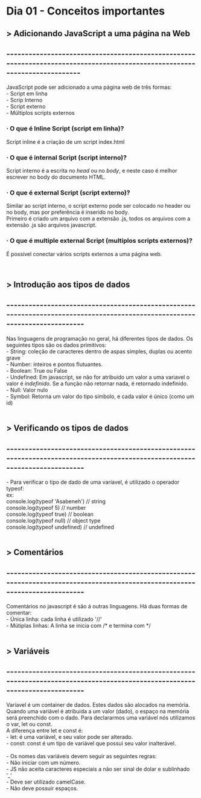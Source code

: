 <h1>Dia 01 - Conceitos importantes</h1>

<h2> > Adicionando JavaScript a uma página na Web</h2>
<h2>--------------------------------------------------------------------------------------------------------------------------</h2>

<p>JavaScript pode ser adicionado a uma página web de três formas:<br>
- Script em linha<br>
- Scrip Interno<br>
- Script externo<br>
- Múltiplos scripts externos<br></p>

<h3>· O que é Inline Script (script em linha)?</h3>

<p>Script inline é a criação de um script index.html</p>

<h3>· O que é internal Script (script interno)?</h3>

<p>Script interno é a escrita no <em>head</em> ou no <em>body</em>, e neste caso é melhor escrever no body do documento HTML.</p>

<h3>· O que é external Script (script externo)?</h3>

<p>Similar ao script interno, o script externo pode ser colocado no header ou no body, mas por preferência é inserido no body.<br> Primeiro é criado um arquivo com a extensão .js, todos os arquivos com a extensão .js são arquivos javascript.</p>

<h3>· O que é multiple external Script (multiplos scripts externos)?</h3>
<p>É possível conectar vários scripts externos a uma página web.</p>

<br>
<h2> > Introdução aos tipos de dados</h2>
<h2>---------------------------------------------------------------------------------------------------------------------------</h2>

<p>Nas linguagens de programação no geral, há diferentes tipos de dados. Os seguintes tipos são os dados primitivos:<br>
- String: coleção de caracteres dentro de aspas simples, duplas ou acento grave `<br>
- Number: inteiros e pontos flutuantes.<br>
- Boolean: True ou False<br>
- Undefined: Em javascript, se não for atribuido um valor a uma variavel o valor é <em>indefinido</em>. Se a função não retornar nada, é retornado indefinido.<br>
- Null: Valor nulo<br>
- Symbol: Retorna um valor do tipo símbolo, e cada valor é único (como um id)<br>

<br>
<h2> > Verificando os tipos de dados</h2>
<h2>---------------------------------------------------------------------------------------------------------------------------</h2>
- Para verificar o tipo de dado de uma varíavel, é utilizado o operador typeof:<br>
ex:<br>
console.log(typeof 'Asabeneh') // string<br>
console.log(typeof 5) // number<br>
console.log(typeof true) // boolean<br>
console.log(typeof null) // object type<br>
console.log(typeof undefined) // undefined<br>

<br>
<h2> > Comentários</h2>
<h2>---------------------------------------------------------------------------------------------------------------------------</h2>
Comentários no javascript é são á outras linguagens. Há duas formas de comentar:<br>
- Única linha: cada linha é utilizado '//'<br>
- Mútiplas linhas: A linha se inicia com /* e termina com */<br>

<br>
<h2> > Variáveis</h2>
<h2>---------------------------------------------------------------------------------------------------------------------------</h2>
Varíavel é um container de dados. Estes dados são alocados na memória. Quando uma variável é atribuida a um valor (dado), o espaço na memória será preenchido com o dado. Para declararmos uma variável nós utilizamos o var, let ou const.<br>
A diferença entre let e const é:<br>
- let: é uma variável, e seu valor pode ser alterado.<br>
- const: const é um tipo de variável que possui seu valor inalterável.
<br>
<br>
 - Os nomes das variáveis devem seguir as seguintes regras:<br>
- Não iniciar com um número.<br>
- JS não aceita caracteres especiais a não ser sinal de dolar e sublinhado '_'<br>
- Deve ser utilizado camelCase.<br>
- Não deve possuir espaços.

</p>